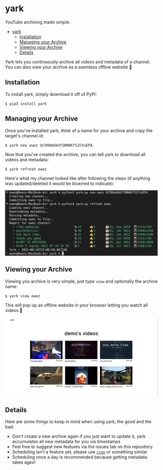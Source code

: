 <!-- TODO: logo -->
<!-- TODO: add when logos done: <h1 align="center">yark</h1> -->

# yark

YouTube archiving made simple.

- [yark](#yark)
  - [Installation](#installation)
  - [Managing your Archive](#managing-your-archive)
  - [Viewing your Archive](#viewing-your-archive)
  - [Details](#details)

Yark lets you continuously archive all videos and metadata of a channel. You can also view your archive as a seemless offline website 🦾

## Installation

To install yark, simply download it off of PyPI:

```shell
$ pip3 install yark
```

## Managing your Archive


Once you've installed yark, think of a name for your archive and copy the target's channel id:

```shell
$ yark new owez UCSMdm6bUYIBN0KfS2CVuEPA
```

Now that you've created the archive, you can tell yark to download all videos and metadata:

```shell
$ yark refresh owez
```

Here's what my channel looked like after following the steps (if anything was updated/deleted it would be blue/red to indicate):

<p><img src="examples/reportadd.png" alt="Demo" title="Demo" width="500" /></p>

<!-- TODO: new demo, this one doesn't include video downloading. maybe include blue/red -->

## Viewing your Archive

Viewing you archive is very simple, just type `view` and optionally the archive name:

```shell
$ yark view owez
```

This will pop up an offline website in your browser letting you watch all videos 🚀

<p><img src="examples/channels.png" alt="Channel Demo" title="Channel Demo" width="600" /></p>
<!-- TODO: <p><img src="examples/video.png" alt="Channel Demo" title="Channel Demo" width="600" /></p> -->
<!-- NOTE: do this with a video without a desc so you can see the statistics a tiny bit -->

## Details

Here are some things to keep in mind when using yark; the good and the bad:

- Don't create a new archive again if you just want to update it, yark accumulates all new metadata for you via timestamps
- Feel free to suggest new features via the issues tab on this repository
- Scheduling isn't a feature yet, please use [`cron`](https://en.wikipedia.org/wiki/Cron) or something similar
- Scheduling once a day is recommended because getting metadata takes ages!
